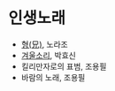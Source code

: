 # 인생노래

- [형(兄)](https://youtu.be/h9V4U5l4qj0), 노라조
- [겨울소리](https://youtu.be/C4OBdfXMI6s), 박효신
- 킬리만자로의 표범, 조용필
- 바람의 노래, 조용필
